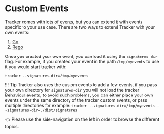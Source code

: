 # Custom Events

Tracker comes with lots of events, but you can extend it with events specific to your use case. There are two ways to extend Tracker with your own events:

1. [Go](./golang.md)
2. [Rego](./rego.md)

Once you created your own event, you can load it using the `signatures-dir` flag. For example, if you created your event in the path `/tmp/myevents` to use it you would start tracker with:

```
tracker --signatures-dir=/tmp/myevents
```

!!! Tip
    Tracker also uses the custom events to add a few events, if you pass your own directory
    for `signatures-dir` you will not load the tracker [Behaviour events](../builtin/signatures.md), 
    to avoid such problems, you can either place your own events under the same directory of the tracker custom events,
    or pass multiple directories for example:
    ```
    tracker --signatures-dir=/tmp/myevents --signatures-dir=./dist/signatures
    ```

👈 Please use the side-navigation on the left in order to browse the different topics.